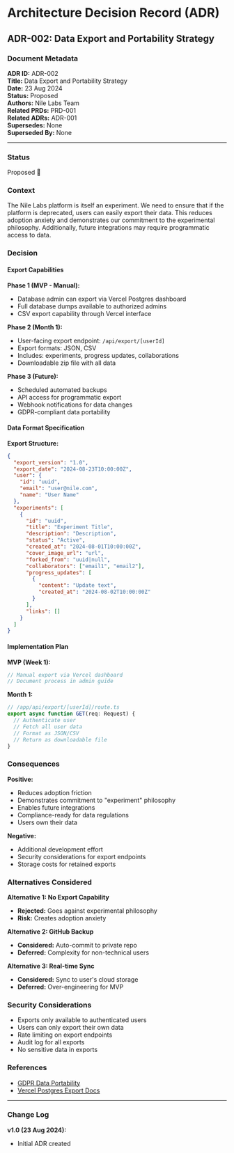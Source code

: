 # Architecture Decision Record (ADR)

## **ADR-002: Data Export and Portability Strategy**

### **Document Metadata**
**ADR ID:** ADR-002  
**Title:** Data Export and Portability Strategy  
**Date:** 23 Aug 2024  
**Status:** Proposed  
**Authors:** Nile Labs Team  
**Related PRDs:** PRD-001  
**Related ADRs:** ADR-001  
**Supersedes:** None  
**Superseded By:** None  

---

### **Status**
Proposed 🔄

### **Context**
The Nile Labs platform is itself an experiment. We need to ensure that if the platform is deprecated, users can easily export their data. This reduces adoption anxiety and demonstrates our commitment to the experimental philosophy. Additionally, future integrations may require programmatic access to data.

### **Decision**

#### **Export Capabilities**

**Phase 1 (MVP - Manual):**
- Database admin can export via Vercel Postgres dashboard
- Full database dumps available to authorized admins
- CSV export capability through Vercel interface

**Phase 2 (Month 1):**
- User-facing export endpoint: `/api/export/[userId]`
- Export formats: JSON, CSV
- Includes: experiments, progress updates, collaborations
- Downloadable zip file with all data

**Phase 3 (Future):**
- Scheduled automated backups
- API access for programmatic export
- Webhook notifications for data changes
- GDPR-compliant data portability

#### **Data Format Specification**

**Export Structure:**
```json
{
  "export_version": "1.0",
  "export_date": "2024-08-23T10:00:00Z",
  "user": {
    "id": "uuid",
    "email": "user@nile.com",
    "name": "User Name"
  },
  "experiments": [
    {
      "id": "uuid",
      "title": "Experiment Title",
      "description": "Description",
      "status": "Active",
      "created_at": "2024-08-01T10:00:00Z",
      "cover_image_url": "url",
      "forked_from": "uuid|null",
      "collaborators": ["email1", "email2"],
      "progress_updates": [
        {
          "content": "Update text",
          "created_at": "2024-08-02T10:00:00Z"
        }
      ],
      "links": []
    }
  ]
}
```

#### **Implementation Plan**

**MVP (Week 1):**
```typescript
// Manual export via Vercel dashboard
// Document process in admin guide
```

**Month 1:**
```typescript
// /app/api/export/[userId]/route.ts
export async function GET(req: Request) {
  // Authenticate user
  // Fetch all user data
  // Format as JSON/CSV
  // Return as downloadable file
}
```

### **Consequences**

**Positive:**
- Reduces adoption friction
- Demonstrates commitment to "experiment" philosophy
- Enables future integrations
- Compliance-ready for data regulations
- Users own their data

**Negative:**
- Additional development effort
- Security considerations for export endpoints
- Storage costs for retained exports

### **Alternatives Considered**

**Alternative 1: No Export Capability**
- **Rejected:** Goes against experimental philosophy
- **Risk:** Creates adoption anxiety

**Alternative 2: GitHub Backup**
- **Considered:** Auto-commit to private repo
- **Deferred:** Complexity for non-technical users

**Alternative 3: Real-time Sync**
- **Considered:** Sync to user's cloud storage
- **Deferred:** Over-engineering for MVP

### **Security Considerations**

- Exports only available to authenticated users
- Users can only export their own data
- Rate limiting on export endpoints
- Audit log for all exports
- No sensitive data in exports

### **References**
- [GDPR Data Portability](https://gdpr-info.eu/art-20-gdpr/)
- [Vercel Postgres Export Docs](https://vercel.com/docs/storage/vercel-postgres)

---

### **Change Log**

**v1.0 (23 Aug 2024):**
- Initial ADR created